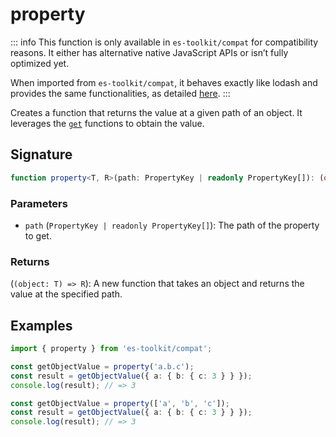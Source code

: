 # property

::: info
This function is only available in `es-toolkit/compat` for compatibility reasons. It either has alternative native JavaScript APIs or isn’t fully optimized yet.

When imported from `es-toolkit/compat`, it behaves exactly like lodash and provides the same functionalities, as detailed [here](../../../compatibility.md).
:::

Creates a function that returns the value at a given path of an object.
It leverages the [`get`](./get.md) functions to obtain the value.

## Signature

```typescript
function property<T, R>(path: PropertyKey | readonly PropertyKey[]): (object: T) => R;
```

### Parameters

- `path` (`PropertyKey | readonly PropertyKey[]`): The path of the property to get.

### Returns

(`(object: T) => R`): A new function that takes an object and returns the value at the specified path.

## Examples

```typescript
import { property } from 'es-toolkit/compat';

const getObjectValue = property('a.b.c');
const result = getObjectValue({ a: { b: { c: 3 } } });
console.log(result); // => 3

const getObjectValue = property(['a', 'b', 'c']);
const result = getObjectValue({ a: { b: { c: 3 } } });
console.log(result); // => 3
```
